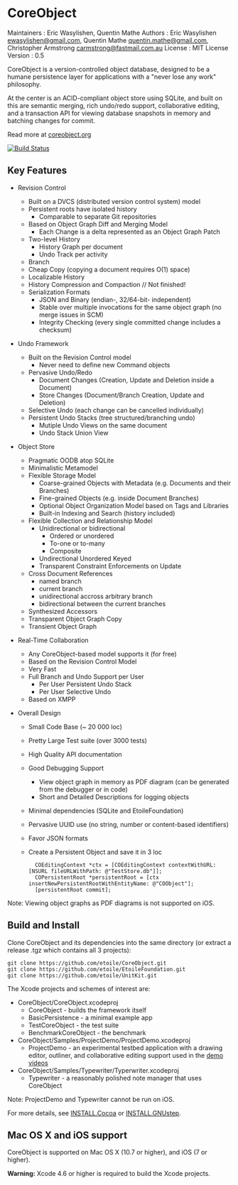 CoreObject
==========

Maintainers
: Eric Wasylishen, Quentin Mathe
Authors
: Eric Wasylishen <ewasylishen@gmail.com>, Quentin Mathe <quentin.mathe@gmail.com>, Christopher Armstrong <carmstrong@fastmail.com.au>
License
: MIT License
Version
: 0.5


CoreObject is a version-controlled object database, designed to be a humane
persistence layer for applications with a "never lose any work" philosophy.

At the center is an ACID-compliant object store using SQLite, and built on this are
semantic merging, rich undo/redo support, collaborative editing, and a
transaction API for viewing database snapshots in memory and batching changes for commit.

Read more at [coreobject.org](http://coreobject.org)

[![Build Status](https://travis-ci.org/etoile/CoreObject.png?branch=master)](https://travis-ci.org/etoile/CoreObject)


Key Features
------------

- Revision Control	

	- Built on a DVCS (distributed version control system) model
	- Persistent roots have isolated history
		- Comparable to separate Git repositories
	- Based on Object Graph Diff and Merging Model
		- Each Change is a delta represented as an Object Graph Patch
	- Two-level History
		- History Graph per document
		- Undo Track per activity
	- Branch
	- Cheap Copy (copying a document requires O(1) space)
	- Localizable History
	- History Compression and Compaction // Not finished!
	- Serialization Formats
		- JSON and Binary (endian-, 32/64-bit- independent)
		- Stable over multiple invocations for the same object graph (no merge issues in SCM)
		- Integrity Checking (every single committed change includes a checksum)


- Undo Framework

	- Built on the Revision Control model
		- Never need to define new Command objects
	- Pervasive Undo/Redo
		- Document Changes (Creation, Update and Deletion inside a Document)
		- Store Changes (Document/Branch Creation, Update and Deletion)
	- Selective Undo (each change can be cancelled individually)
	- Persistent Undo Stacks (tree structured/branching undo)
		- Mutiple Undo Views on the same document
		- Undo Stack Union View


- Object Store

	- Pragmatic OODB atop SQLite
	- Minimalistic Metamodel
	- Flexible Storage Model 
		- Coarse-grained Objects with Metadata (e.g. Documents and their Branches)
		- Fine-grained Objects (e.g. inside Document Branches)
		- Optional Object Organization Model based on Tags and Libraries
		- Built-in Indexing and Search (history included)
	- Flexible Collection and Relationship Model
		- Unidirectional or bidirectional
			- Ordered or unordered
			- To-one or to-many
			- Composite
		- Undirectional Unordered Keyed
		- Transparent Constraint Enforcements on Update
	- Cross Document References
		- named branch
		- current branch
		- unidirectional accross arbitrary branch
		- bidirectional between the current branches
	- Synthesized Accessors
	- Transparent Object Graph Copy
	- Transient Object Graph

- Real-Time Collaboration

	- Any CoreObject-based model supports it (for free)
	- Based on the Revision Control Model
	- Very Fast
	- Full Branch and Undo Support per User
		- Per User Persistent Undo Stack
		- Per User Selective Undo
	- Based on XMPP

- Overall Design

	- Small Code Base (~ 20 000 loc)
	- Pretty Large Test suite (over 3000 tests)
	- High Quality API documentation
	- Good Debugging Support 
		 - View object graph in memory as PDF diagram (can be generated from the debugger or in code)
		 - Short and Detailed Descriptions for logging objects
	- Minimal dependencies (SQLite and EtoileFoundation)
	- Pervasive UUID use (no string, number or content-based identifiers)
	- Favor JSON formats
	- Create a Persistent Object and save it in 3 loc

			COEditingContext *ctx = [COEditingContext contextWithURL: [NSURL fileURLWithPath: @"TestStore.db"]];
			COPersistentRoot *persistentRoot = [ctx insertNewPersistentRootWithEntityName: @"COObject"];
			[persistentRoot commit];

Note: Viewing object graphs as PDF diagrams is not supported on iOS.


Build and Install
-----------------

Clone CoreObject and its dependencies into the same directory (or extract a release .tgz which contains all 3 projects):

    git clone https://github.com/etoile/CoreObject.git
	git clone https://github.com/etoile/EtoileFoundation.git
	git clone https://github.com/etoile/UnitKit.git
	
The Xcode projects and schemes of interest are:

- CoreObject/CoreObject.xcodeproj
  - CoreObject - builds the framework itself
  -	BasicPersistence - a minimal example app
  - TestCoreObject - the test suite
  - BenchmarkCoreObject - the benchmark
- CoreObject/Samples/ProjectDemo/ProjectDemo.xcodeproj
   - ProjectDemo - an experimental testbed application with a drawing editor, outliner, and collaborative editing support used in the [demo videos](hthttps://github.com/etoile/CoreObject/blob/master/INSTALL.Cocoa.mdtp://coreobject.org)
- CoreObject/Samples/Typewriter/Typerwriter.xcodeproj
   - Typewriter - a reasonably polished note manager that uses CoreObject

Note: ProjectDemo and Typewriter cannot be run on iOS.

For more details, see [INSTALL.Cocoa](https://github.com/etoile/CoreObject/blob/master/INSTALL.Cocoa.md) or [INSTALL.GNUstep](https://github.com/etoile/CoreObject/blob/master/INSTALL.GNUstep.md).


Mac OS X and iOS support
------------------------

CoreObject is supported on Mac OS X (10.7 or higher), and iOS (7 or higher).

**Warning:** Xcode 4.6 or higher is required to build the Xcode projects.
